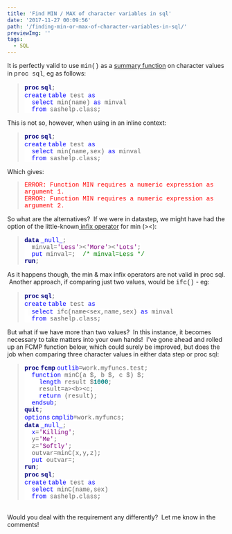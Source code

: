 ```yaml
---
title: 'Find MIN / MAX of character variables in sql'
date: '2017-11-27 00:09:56'
path: '/finding-min-or-max-of-character-variables-in-sql/'
previewImg: ''
tags:
  - SQL
---
```


It is perfectly valid to use <span style="font-family: 'courier new' , 'courier' , monospace;">min()</span> as a <a href="http://support.sas.com/kb/25/279.html" target="_blank" rel="noopener">summary function</a> on character values in <span style="font-family: 'courier new' , 'courier' , monospace;">proc sql</span>, eg as follows:

<blockquote style="line-height: normal; margin-bottom: 0cm; mso-layout-grid-align: none; text-autospace: none;"><b><span style="background: white; color: navy; font-family: 'courier new';">proc</span></b> <b><span style="background: white; color: navy; font-family: 'courier new';">sql</span></b><span style="background: white; font-family: 'courier new';">;<br/>
</span><span style="background: white; color: blue; font-family: 'courier new';">create</span> <span style="background: white; color: blue; font-family: 'courier new';">table</span><span style="background: white; font-family: 'courier new';"> test </span><span style="background: white; color: blue; font-family: 'courier new';">as</span><span style="background: white; font-family: 'courier new';"><br/>
</span><span style="background: white; color: blue; font-family: 'courier new';">  select</span><span style="background: white; font-family: 'courier new';"> min(name) </span><span style="background: white; color: blue; font-family: 'courier new';">as</span><span style="background: white; font-family: 'courier new';"> minval<br/>
</span><span style="background: white; font-family: 'courier new';">  </span><span style="background: white; color: blue; font-family: 'courier new';">from</span><span style="background: white; font-family: 'courier new';"> sashelp.class;</span></blockquote>
<p>This is not so, however, when using in an inline context:</p>
<blockquote style="line-height: normal; margin-bottom: 0cm; mso-layout-grid-align: none; text-autospace: none;"><b><span style="background: white; color: navy; font-family: 'courier new';">proc</span></b> <b><span style="background: white; color: navy; font-family: 'courier new';">sql</span></b><span style="background: white; font-family: 'courier new';">;<br/>
</span><span style="background: white; color: blue; font-family: 'courier new';">create</span> <span style="background: white; color: blue; font-family: 'courier new';">table</span><span style="background: white; font-family: 'courier new';"> test </span><span style="background: white; color: blue; font-family: 'courier new';">as</span><span style="background: white; font-family: 'courier new';"><br/>
</span><span style="background: white; font-family: 'courier new';">  </span><span style="background: white; color: blue; font-family: 'courier new';">select</span><span style="background: white; font-family: 'courier new';"> min(name,sex) </span><span style="background: white; color: blue; font-family: 'courier new';">as</span><span style="background: white; font-family: 'courier new';"> minval<br/>
</span><span style="background: white; font-family: 'courier new';">  </span><span style="background: white; color: blue; font-family: 'courier new';">from</span><span style="background: white; font-family: 'courier new';"> sashelp.class;</span></blockquote>
<p>Which gives:</p>
<blockquote style="line-height: normal; margin-bottom: 0cm; mso-layout-grid-align: none; text-autospace: none;">
<div style="line-height: normal; margin-bottom: 0cm; mso-layout-grid-align: none; text-autospace: none;"><span style="background: white; color: red; font-family: 'courier new';">ERROR: Function MIN requires a numeric expression as argument 1.</span></div>
<div><span style="background: white; color: red; font-family: 'courier new';">ERROR: Function MIN requires a numeric expression as argument 2.</span></div></blockquote>
<div></div>
<p>So what are the alternatives?  If we were in datastep, we might have had the option of the little-known<a href="http://support.sas.com/documentation/cdl/en/lrcon/62955/HTML/default/viewer.htm#a000780367.htm" target="_blank" rel="noopener"> infix operator</a> for min (&gt;&lt;):</p>
<blockquote style="line-height: normal; margin-bottom: 0cm; mso-layout-grid-align: none; text-autospace: none;">
<div style="line-height: normal; margin-bottom: 0cm; mso-layout-grid-align: none; text-autospace: none;"><b><span style="background: white; color: navy; font-family: 'courier new';">data</span></b> <span style="background: white; color: blue; font-family: 'courier new';">_null_</span><span style="background: white; font-family: 'courier new';">;</span></div>
<div style="line-height: normal; margin-bottom: 0cm; mso-layout-grid-align: none; text-autospace: none;"><span style="background: white; font-family: 'courier new';">  minval=</span><span style="background: white; color: purple; font-family: 'courier new';">'Less'</span><span style="background: white; font-family: 'courier new';">&gt;&lt;</span><span style="background: white; color: purple; font-family: 'courier new';">'More'</span><span style="background: white; font-family: 'courier new';">&gt;&lt;</span><span style="background: white; color: purple; font-family: 'courier new';">'Lots'</span><span style="background: white; font-family: 'courier new';">;</span></div>
<div style="line-height: normal; margin-bottom: 0cm; mso-layout-grid-align: none; text-autospace: none;"><span style="background: white; font-family: 'courier new';">  </span><span style="background: white; color: blue; font-family: 'courier new';">put</span><span style="background: white; font-family: 'courier new';"> minval=;  </span><span style="background: white; color: green; font-family: 'courier new';">/* minval=Less */</span></div>
<div style="line-height: normal; margin-bottom: 0cm; mso-layout-grid-align: none; text-autospace: none;"><b><span style="background: white; color: navy; font-family: 'courier new';">run</span></b><span style="background: white; font-family: 'courier new';">;</span></div></blockquote>
<p>As it happens though, the min &amp; max infix operators are not valid in proc sql.  Another approach, if comparing just two values, would be <span style="font-family: 'courier new' , 'courier' , monospace;">ifc()</span> - eg:</p>
<blockquote style="line-height: normal; margin-bottom: 0cm; mso-layout-grid-align: none; text-autospace: none;"><b><span style="background: white; color: navy; font-family: 'courier new';">proc</span></b> <b><span style="background: white; color: navy; font-family: 'courier new';">sql</span></b><span style="background: white; font-family: 'courier new';">;<br/>
</span><span style="background: white; color: blue; font-family: 'courier new';">create</span> <span style="background: white; color: blue; font-family: 'courier new';">table</span><span style="background: white; font-family: 'courier new';"> test </span><span style="background: white; color: blue; font-family: 'courier new';">as<br/>
</span><span style="background: white; font-family: 'courier new';"> </span>  <span style="background: white; color: blue; font-family: 'courier new';">select</span><span style="background: white; font-family: 'courier new';"> ifc(name&lt;sex,name,sex) </span><span style="background: white; color: blue; font-family: 'courier new';">as</span><span style="background: white; font-family: 'courier new';"> minval<br/>
</span><span style="background: white; font-family: 'courier new';">  </span><span style="background: white; color: blue; font-family: 'courier new';">from</span><span style="background: white; font-family: 'courier new';"> sashelp.class;</span></blockquote>
<p>But what if we have more than two values?  In this instance, it becomes necessary to take matters into your own hands!  I've gone ahead and rolled up an FCMP function below, which could surely be improved, but does the job when comparing three character values in either data step or proc sql:</p>
<blockquote style="line-height: normal; margin-bottom: 0cm; mso-layout-grid-align: none; text-autospace: none;"><b><span style="background: white; color: navy; font-family: 'courier new';">proc</span></b> <b><span style="background: white; color: navy; font-family: 'courier new';">fcmp</span></b> <span style="background: white; color: blue; font-family: 'courier new';">outlib</span><span style="background: white; font-family: 'courier new';">=work.myfuncs.test;<br/>
</span><span style="background: white; font-family: 'courier new';">  </span><span style="background: white; color: blue; font-family: 'courier new';">function</span><span style="background: white; font-family: 'courier new';"> minC(a $, b $, c $) $;<br/>
</span><span style="background: white; font-family: 'courier new';">    </span><span style="background: white; color: blue; font-family: 'courier new';">length</span><span style="background: white; font-family: 'courier new';"> result $</span><b><span style="background: white; color: teal; font-family: 'courier new';">1000</span></b><span style="background: white; font-family: 'courier new';">;<br/>
</span><span style="background: white; font-family: 'courier new';">    result=a&gt;&lt;b&gt;&lt;c;</span><span style="background: white; font-family: 'courier new';"><br/>
</span><span style="background: white; color: blue; font-family: 'courier new';">    return</span><span style="background: white; font-family: 'courier new';"> (result);<br/>
</span><span style="background: white; font-family: 'courier new';">  </span><span style="background: white; color: blue; font-family: 'courier new';">endsub</span><span style="background: white; font-family: 'courier new';">;<br/>
</span><b><span style="background: white; color: navy; font-family: 'courier new';">quit</span></b><span style="background: white; font-family: 'courier new';">;<br/>
</span><span style="background: white; color: blue; font-family: 'courier new';">options</span> <span style="background: white; color: blue; font-family: 'courier new';">cmplib</span><span style="background: white; font-family: 'courier new';">=work.myfuncs;<br/>
</span><b><span style="background: white; color: navy; font-family: 'courier new';">data</span></b> <span style="background: white; color: blue; font-family: 'courier new';">_null_</span><span style="background: white; font-family: 'courier new';">;<br/>
</span><span style="background: white; font-family: 'courier new';">  </span><span style="background: white; color: blue; font-family: 'courier new';">x</span><span style="background: white; font-family: 'courier new';">=</span><span style="background: white; color: purple; font-family: 'courier new';">'Killing'</span><span style="background: white; font-family: 'courier new';">;<br/>
</span><span style="background: white; font-family: 'courier new';">  y=</span><span style="background: white; color: purple; font-family: 'courier new';">'Me'</span><span style="background: white; font-family: 'courier new';">;<br/>
</span><span style="background: white; font-family: 'courier new';">  z=</span><span style="background: white; color: purple; font-family: 'courier new';">'Softly'</span><span style="background: white; font-family: 'courier new';">;<br/>
</span><span style="background: white; font-family: 'courier new';">  outvar=minC(x,y,z);</span><span style="background: white; font-family: 'courier new';"><br/>
</span><span style="background: white; color: blue; font-family: 'courier new';">  put</span><span style="background: white; font-family: 'courier new';"> outvar=;<br/>
</span><b><span style="background: white; color: navy; font-family: 'courier new';">run</span></b><span style="background: white; font-family: 'courier new';">;<br/>
</span><b><span style="background: white; color: navy; font-family: 'courier new';">proc</span></b> <b><span style="background: white; color: navy; font-family: 'courier new';">sql</span></b><span style="background: white; font-family: 'courier new';">;<br/>
</span><span style="background: white; color: blue; font-family: 'courier new';">create</span> <span style="background: white; color: blue; font-family: 'courier new';">table</span><span style="background: white; font-family: 'courier new';"> test </span><span style="background: white; color: blue; font-family: 'courier new';">as</span><span style="background: white; font-family: 'courier new';"><br/>
</span><span style="background: white; color: blue; font-family: 'courier new';">  select</span><span style="background: white; font-family: 'courier new';"> minC(name,sex)<br/>
</span><span style="background: white; font-family: 'courier new';">  </span><span style="background: white; color: blue; font-family: 'courier new';">from</span><span style="background: white; font-family: 'courier new';"> sashelp.class;</span></blockquote>
<div style="line-height: normal; margin-bottom: 0cm; mso-layout-grid-align: none; text-autospace: none;"></div>
&nbsp;
<div></div>
<p>Would you deal with the requirement any differently?  Let me know in the comments!</p>
